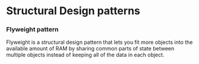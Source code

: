 # Structural Design patterns
### Flyweight pattern

Flyweight is a structural design pattern that lets you fit more objects into the available amount of RAM by sharing common parts of state between multiple objects instead of keeping all of the data in each object.

